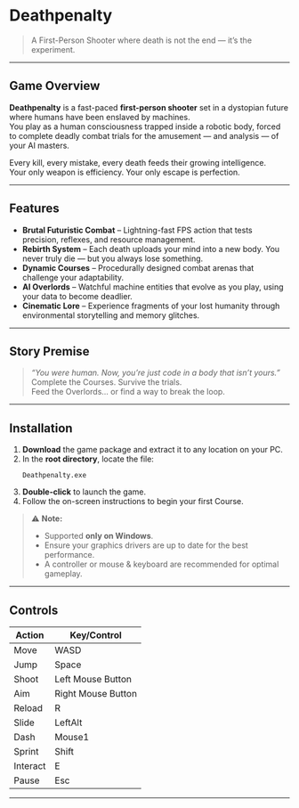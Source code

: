 # Deathpenalty
> A First-Person Shooter where death is not the end — it’s the experiment.

---

## Game Overview
**Deathpenalty** is a fast-paced **first-person shooter** set in a dystopian future where humans have been enslaved by machines.  
You play as a human consciousness trapped inside a robotic body, forced to complete deadly combat trials for the amusement — and analysis — of your AI masters.  

Every kill, every mistake, every death feeds their growing intelligence.  
Your only weapon is efficiency. Your only escape is perfection.  

---

## Features
- **Brutal Futuristic Combat** – Lightning-fast FPS action that tests precision, reflexes, and resource management.  
- **Rebirth System** – Each death uploads your mind into a new body. You never truly die — but you always lose something.  
- **Dynamic Courses** – Procedurally designed combat arenas that challenge your adaptability.  
- **AI Overlords** – Watchful machine entities that evolve as you play, using your data to become deadlier.  
- **Cinematic Lore** – Experience fragments of your lost humanity through environmental storytelling and memory glitches.

---

## Story Premise
> *“You were human. Now, you’re just code in a body that isn’t yours.”*  
> Complete the Courses. Survive the trials.  
> Feed the Overlords... or find a way to break the loop.

---

## Installation
1. **Download** the game package and extract it to any location on your PC.  
2. In the **root directory**, locate the file:  
   ```
   Deathpenalty.exe
   ```
3. **Double-click** to launch the game.  
4. Follow the on-screen instructions to begin your first Course.  

> ⚠️ **Note:**  
> - Supported **only on Windows**.  
> - Ensure your graphics drivers are up to date for the best performance.  
> - A controller or mouse & keyboard are recommended for optimal gameplay.

---

## Controls
| Action | Key/Control |
|--------|--------------|
| Move | WASD |
| Jump | Space |
| Shoot | Left Mouse Button |
| Aim | Right Mouse Button |
| Reload | R |
| Slide | LeftAlt |
| Dash | Mouse1 |
| Sprint | Shift |
| Interact | E |
| Pause | Esc |

---
